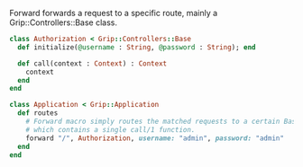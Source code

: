 Forward forwards a request to a specific route, mainly a Grip::Controllers::Base class.

```ruby
class Authorization < Grip::Controllers::Base
  def initialize(@username : String, @password : String); end

  def call(context : Context) : Context
    context
  end
end

class Application < Grip::Application
  def routes
    # Forward macro simply routes the matched requests to a certain Base controller
    # which contains a single call/1 function.
    forward "/", Authorization, username: "admin", password: "admin"
  end
end
```



